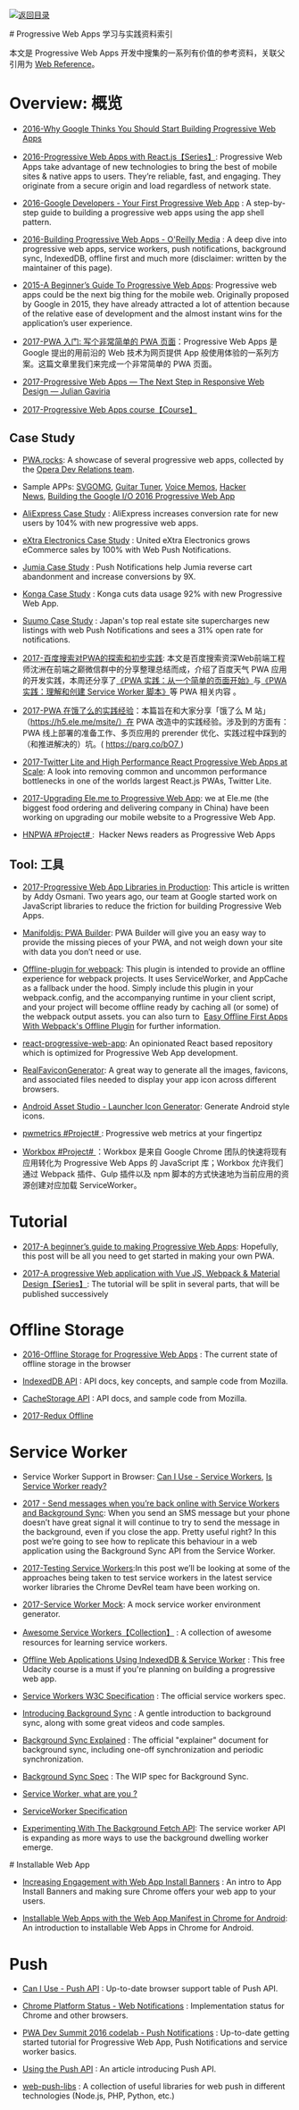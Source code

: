 [![返回目录](https://parg.co/UGo)](https://parg.co/b4z) 

# Progressive Web Apps 学习与实践资料索引



本文是 Progressive Web Apps 开发中搜集的一系列有价值的参考资料，关联父引用为 [Web Reference](http://6me.us/gUmQ)。






# Overview: 概览



- [2016-Why Google Thinks You Should Start Building Progressive Web Apps](https://arc.applause.com/2016/05/24/progressive-web-apps/)

- [2016-Progressive Web Apps with React.js【Series】](https://medium.com/@addyosmani/progressive-web-apps-with-react-js-part-i-introduction-50679aef2b12#.178womihv): Progressive Web Apps take advantage of new technologies to bring the best of mobile sites & native apps to users. They’re reliable, fast, and engaging. They originate from a secure origin and load regardless of network state.

- [2016-Google Developers - Your First Progressive Web App](https://developers.google.com/web/fundamentals/getting-started/your-first-progressive-web-app/?hl=en) : A step-by-step guide to building a progressive web apps using the app shell pattern.

- [2016-Building Progressive Web Apps - O'Reilly Media](https://pwabook.com/oreillyapwa) : A deep dive into progressive web apps, service workers, push notifications, background sync, IndexedDB, offline first and much more (disclaimer: written by the maintainer of this page).

- [2015-A Beginner’s Guide To Progressive Web Apps](https://www.smashingmagazine.com/2016/08/a-beginners-guide-to-progressive-web-apps/): Progressive web apps could be the next big thing for the mobile web. Originally proposed by Google in 2015, they have already attracted a lot of attention because of the relative ease of development and the almost instant wins for the application’s user experience.

- [2017-PWA 入门: 写个非常简单的 PWA 页面](https://parg.co/bOz)：Progressive Web Apps 是 Google 提出的用前沿的 Web 技术为网页提供 App 般使用体验的一系列方案。这篇文章里我们来完成一个非常简单的 PWA 页面。

- [2017-Progressive Web Apps — The Next Step in Responsive Web Design — Julian Gaviria ](https://julian.is/article/progressive-web-apps/)

- [2017-Progressive Web Apps course【Course】](https://www.youtube.com/playlist?list=PLNYkxOF6rcIAdnzEsWkg0KpMn2WJwMBmN) 


## Case Study



- [PWA.rocks](https://pwa.rocks/): A showcase of several progressive web apps, collected by the [Opera Dev Relations team](https://twitter.com/ODevRel).

- Sample APPs: [SVGOMG](https://jakearchibald.github.io/svgomg/), [Guitar Tuner](https://aerotwist.com/blog/guitar-tuner/), [Voice Memos](https://voice-memos.appspot.com/), [Hacker News](https://react-hn.appspot.com/), [Building the Google I/O 2016 Progressive Web App](https://developers.google.com/web/showcase/2016/iowa2016) 

- [AliExpress Case Study](https://developers.google.com/web/showcase/2016/aliexpress) : AliExpress increases conversion rate for new users by 104% with new progressive web apps.

- [eXtra Electronics Case Study](https://developers.google.com/web/showcase/2016/extra) : United eXtra Electronics grows eCommerce sales by 100% with Web Push Notifications.

- [Jumia Case Study](https://developers.google.com/web/showcase/2016/jumia) : Push Notifications help Jumia reverse cart abandonment and increase conversions by 9X.

- [Konga Case Study](https://developers.google.com/web/showcase/2016/konga) : Konga cuts data usage 92% with new Progressive Web App.

- [Suumo Case Study](https://developers.google.com/web/showcase/2016/suumo) : Japan's top real estate site supercharges new listings with web Push Notifications and sees a 31% open rate for notifications.

- [2017-百度搜索对PWA的探索和初步实践](http://6me.us/JS85s): 本文是百度搜索资深Web前端工程师沈洲在前端之巅微信群中的分享整理总结而成，介绍了百度天气 PWA 应用的开发实践，本周还分享了[《PWA 实践：从一个简单的页面开始》](http://6me.us/Ik5k1L)与[《PWA实践：理解和创建 Service Worker 脚本》](http://6me.us/P5cB)等 PWA 相关内容 。


- [2017-PWA 在饿了么的实践经验](https://parg.co/bO7)：本篇旨在和大家分享「饿了么 M 站」（https://h5.ele.me/msite/）在 PWA 改造中的实践经验。涉及到的方面有：PWA 线上部署的准备工作、多页应用的 prerender 优化、实践过程中踩到的（和推进解决的）坑。( https://parg.co/bO7 )


- [2017-Twitter Lite and High Performance React Progressive Web Apps at Scale](https://medium.com/@paularmstrong/twitter-lite-and-high-performance-react-progressive-web-apps-at-scale-d28a00e780a3): A look into removing common and uncommon performance bottlenecks in one of the worlds largest React.js PWAs, Twitter Lite.

- [2017-Upgrading Ele.me to Progressive Web App](https://parg.co/bMz): we at Ele.me (the biggest food ordering and delivering company in China) have been working on upgrading our mobile website to a Progressive Web App.

- [HNPWA #Project# ](https://parg.co/biQ):  Hacker News readers as Progressive Web Apps


## Tool: 工具



- [2017-Progressive Web App Libraries in Production](https://medium.com/dev-channel/progressive-web-app-libraries-in-production-b52cad37d34#.z5egf9m7v): This article is written by Addy Osmani. Two years ago, our team at Google started work on JavaScript libraries to reduce the friction for building Progressive Web Apps.

- [Manifoldjs: PWA Builder](http://6me.us/hx5JS): PWA Builder will give you an easy way to provide the missing pieces of your PWA, and not weigh down your site with data you don’t need or use.

- [Offline-plugin for webpack](https://github.com/NekR/offline-plugin): This plugin is intended to provide an offline experience for webpack projects. It uses ServiceWorker, and AppCache as a fallback under the hood. Simply include this plugin in your webpack.config, and the accompanying runtime in your client script, and your project will become offline ready by caching all (or some) of the webpack output assets. you can also turn to  [Easy Offline First Apps With Webpack's Offline Plugin](https://dev.to/kayis/easy-offline-first-apps-with-webpacks-offline-plugin) for further information.

- [react-progressive-web-app](http://6me.us/aRCdPU): An opinionated React based repository which is optimized for Progressive Web App development.

- [RealFaviconGenerator](http://realfavicongenerator.net/): A great way to generate all the images, favicons, and associated files needed to display your app icon across different browsers.

- [Android Asset Studio - Launcher Icon Generator](https://romannurik.github.io/AndroidAssetStudio/icons-launcher.html): Generate Android style icons.

- [pwmetrics #Project# ](https://github.com/paulirish/pwmetrics): Progressive web metrics at your fingertipz

- [Workbox #Project# ](https://workboxjs.org/)：Workbox 是来自 Google Chrome 团队的快速将现有应用转化为 Progressive Web Apps 的 JavaScript 库；Workbox 允许我们通过 Webpack 插件、Gulp 插件以及 npm 脚本的方式快速地为当前应用的资源创建对应加载 ServiceWorker。



# Tutorial

- [2017-A beginner’s guide to making Progressive Web Apps](https://parg.co/b1n): Hopefully, this post will be all you need to get started in making your own PWA.

- [2017-A progressive Web application with Vue JS, Webpack & Material Design【Series】](https://parg.co/btH): The tutorial will be split in several parts, that will be published successively


# Offline Storage



- [2016-Offline Storage for Progressive Web Apps](https://medium.com/@addyosmani/offline-storage-for-progressive-web-apps-70d52695513c) : The current state of offline storage in the browser


- [IndexedDB API](https://developer.mozilla.org/en/docs/Web/API/IndexedDB_API) : API docs, key concepts, and sample code from Mozilla.

- [CacheStorage API](https://developer.mozilla.org/en-US/docs/Web/API/Cache) : API docs, and sample code from Mozilla.

- [2017-Redux Offline](https://hackernoon.com/introducing-redux-offline-offline-first-architecture-for-progressive-web-applications-and-react-68c5167ecfe0)




# Service Worker
- Service Worker Support in Browser: [Can I Use - Service Workers](http://caniuse.com/#feat=serviceworkers), [Is Service Worker ready?](https://jakearchibald.github.io/isserviceworkerready/)

- [2017 - Send messages when you’re back online with Service Workers and Background Sync](http://6me.us/IrTKkz): When you send an SMS message but your phone doesn’t have great signal it will continue to try to send the message in the background, even if you close the app. Pretty useful right? In this post we’re going to see how to replicate this behaviour in a web application using the Background Sync API from the Service Worker.

- [2017-Testing Service Workers](https://medium.com/dev-channel/testing-service-workers-318d7b016b19#.k65nmof59):In this post we’ll be looking at some of the approaches being taken to test service workers in the latest service worker libraries the Chrome DevRel team have been working on.

- [2017-Service Worker Mock](https://parg.co/bCD): A mock service worker environment generator.

- [Awesome Service Workers【Collection】](https://github.com/TalAter/awesome-service-workers) : A collection of awesome resources for learning service workers.

- [Offline Web Applications Using IndexedDB & Service Worker](https://www.udacity.com/course/offline-web-applications--ud899) : This free Udacity course is a must if you're planning on building a progressive web app.

- [Service Workers W3C Specification](https://www.w3.org/TR/service-workers/) : The official service workers spec.

- [Introducing Background Sync](https://developers.google.com/web/updates/2015/12/background-sync) : A gentle introduction to background sync, along with some great videos and code samples.

- [Background Sync Explained](https://github.com/WICG/BackgroundSync/blob/master/explainer.md) : The official "explainer" document for background sync, including one-off synchronization and periodic synchronization.

- [Background Sync Spec](https://wicg.github.io/BackgroundSync/spec/) : The WIP spec for Background Sync.


- [Service Worker, what are you ?](https://medium.com/@kosamari/service-worker-what-are-you-ca0f8df92b65#.vf0c3n2jk)

- [ServiceWorker Specification](https://github.com/w3c/ServiceWorker)


- [Experimenting With The Background Fetch API](https://parg.co/UEk): The service worker API is expanding as more ways to use the background dwelling worker emerge.


# Installable Web App

- [Increasing Engagement with Web App Install Banners](https://developers.google.com/web/updates/2015/03/increasing-engagement-with-app-install-banners-in-chrome-for-android?hl=en) : An intro to App Install Banners and making sure Chrome offers your web app to your users.

- [Installable Web Apps with the Web App Manifest in Chrome for Android](https://developers.google.com/web/updates/2014/11/Support-for-installable-web-apps-with-webapp-manifest-in-chrome-38-for-Android): An introduction to installable Web Apps in Chrome for Android.


# Push



- [Can I Use - Push API](http://caniuse.com/#feat=push-api) : Up-to-date browser support table of Push API.

- [Chrome Platform Status - Web Notifications](https://www.chromestatus.com/feature/5480344312610816) : Implementation status for Chrome and other browsers.

- [PWA Dev Summit 2016 codelab - Push Notifications](https://developers.google.com/web/fundamentals/getting-started/push-notifications/?hl=en) :  Up-to-date getting started tutorial for Progressive Web App, Push Notifications and service worker basics.

- [Using the Push API](https://developer.mozilla.org/en-US/docs/Web/API/Push_API/Using_the_Push_API) : An article introducing Push API.

- [web-push-libs](https://github.com/web-push-libs) : A collection of useful libraries for web push in different technologies (Node.js, PHP, Python, etc.)





